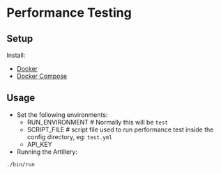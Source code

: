 Performance Testing
=======================================


## Setup
Install:
* [Docker](https://docs.docker.com/install/)
* [Docker Compose](https://docs.docker.com/compose/install/)


## Usage

* Set the following environments:
  * RUN_ENVIRONMENT # Normally this will be `test`
  * SCRIPT_FILE # script file used to run performance test inside the config directory, eg: `test.yml`
  * API_KEY
* Running the Artillery:
```
./bin/run
```
